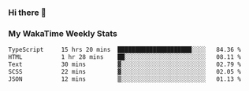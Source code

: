 ### Hi there 👋

<!--
**royschrauwen/royschrauwen** is a ✨ _special_ ✨ repository because its `README.md` (this file) appears on your GitHub profile.

Here are some ideas to get you started:

- 🔭 I’m currently working on ...
- 🌱 I’m currently learning ...
- 👯 I’m looking to collaborate on ...
- 🤔 I’m looking for help with ...
- 💬 Ask me about ...
- 📫 How to reach me: ...
- 😄 Pronouns: ...
- ⚡ Fun fact: ...
-->


### My WakaTime Weekly Stats
<!--START_SECTION:waka-->

```txt
TypeScript     15 hrs 20 mins  █████████████████████░░░░   84.36 %
HTML           1 hr 28 mins    ██░░░░░░░░░░░░░░░░░░░░░░░   08.11 %
Text           30 mins         ▓░░░░░░░░░░░░░░░░░░░░░░░░   02.79 %
SCSS           22 mins         ▓░░░░░░░░░░░░░░░░░░░░░░░░   02.05 %
JSON           12 mins         ▒░░░░░░░░░░░░░░░░░░░░░░░░   01.13 %
```

<!--END_SECTION:waka-->
